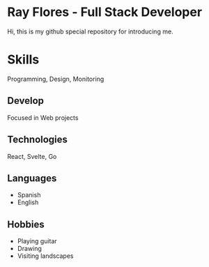 # Ray Flores - Full Stack Developer
Hi, this is my github special repository for introducing me.

# Skills
Programming, Design, Monitoring

## Develop
Focused in Web projects

## Technologies
React, Svelte, Go

## Languages
- Spanish
- English

## Hobbies
- Playing guitar
- Drawing
- Visiting landscapes
